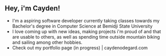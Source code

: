 ## Hey, i'm Cayden!
<!--
**kdqn/kdqn** is a ✨ _special_ ✨ repository because its `README.md` (this file) appears on your GitHub profile.

Here are some ideas to get you started:
-->
- I'm a aspiring software developer currently taking classes towards my Bachelor's degree in Computer Science at Bemidji State University
- I love coming up with new ideas, making projects i'm proud of and that are usable to others, as well as spending time outside mountain biking and sailing among other hobbies.
- Check out my portfolio page (in progress) | caydenodegard.com 

